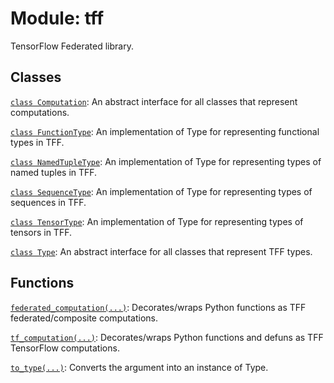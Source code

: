 <div itemscope itemtype="http://developers.google.com/ReferenceObject">
<meta itemprop="name" content="tff" />
<meta itemprop="path" content="Stable" />
</div>

# Module: tff

TensorFlow Federated library.

## Classes

[`class Computation`](./tff/Computation.md): An abstract interface for all classes that represent computations.

[`class FunctionType`](./tff/FunctionType.md): An implementation of Type for representing functional types in TFF.

[`class NamedTupleType`](./tff/NamedTupleType.md): An implementation of Type for representing types of named tuples in TFF.

[`class SequenceType`](./tff/SequenceType.md): An implementation of Type for representing types of sequences in TFF.

[`class TensorType`](./tff/TensorType.md): An implementation of Type for representing types of tensors in TFF.

[`class Type`](./tff/Type.md): An abstract interface for all classes that represent TFF types.

## Functions

[`federated_computation(...)`](./tff/federated_computation.md): Decorates/wraps Python functions as TFF federated/composite computations.

[`tf_computation(...)`](./tff/tf_computation.md): Decorates/wraps Python functions and defuns as TFF TensorFlow computations.

[`to_type(...)`](./tff/to_type.md): Converts the argument into an instance of Type.

